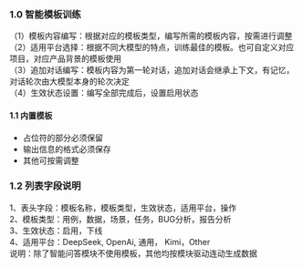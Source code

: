 ### 1.0 智能模板训练
（1）模板内容编写：根据对应的模板类型，编写所需的模板内容，按需进行调整  
（2）适用平台选择：根据不同大模型的特点，训练最佳的模板。也可自定义对应项目，对应产品背景的模板使用  
（3）追加对话编写：模板内容为第一轮对话，追加对话会继承上下文，有记忆，对话轮次由大模型本身的轮次决定  
（4）生效状态设置：编写全部完成后，设置启用状态  

#### 1.1 内置模板
- 占位符的部分必须保留  
- 输出信息的格式必须保存  
- 其他可按需调整

### 1.2 列表字段说明
1、表头字段：模板名称，模板类型，生效状态，适用平台，操作  
2、模板类型：用例，数据，场景，任务，BUG分析，报告分析  
3、生效状态：启用，下线  
4、适用平台：DeepSeek, OpenAi, 通用， Kimi，Other  
说明：除了智能问答模块不使用模板，其他均按模块驱动连动生成数据  